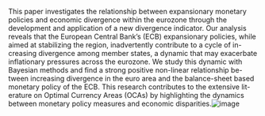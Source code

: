 This paper investigates the relationship between expansionary monetary policies and economic divergence within the eurozone through the development and application of a new divergence indicator. Our analysis reveals that the European Central Bank’s (ECB) expansionary policies, while aimed at stabilizing the region, inadvertently contribute to a cycle of in-creasing divergence among member states, a dynamic that may exacerbate inflationary pressures across the eurozone. We study this dynamic with Bayesian methods and find a strong positive non-linear relationship be-tween increasing divergence in the euro area and the balance-sheet based monetary policy of the ECB. This research contributes to the extensive lit-erature on Optimal Currency Areas (OCAs) by highlighting the dynamics between monetary policy measures and economic disparities.![image](https://github.com/Moritz-Pfeifer/Divergence-Indicator/assets/53644596/0054268e-d936-46ee-91a7-7d7a3ec7ec3a)
